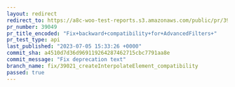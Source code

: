 ```yaml
---
layout: redirect
redirect_to: https://a8c-woo-test-reports.s3.amazonaws.com/public/pr/39049/api/index.html
pr_number: 39049
pr_title_encoded: "Fix+backward+compatibility+for+AdvancedFilters+"
pr_test_type: api
last_published: "2023-07-05 15:33:26 +0000"
commit_sha: a4510d7d36d969119264287462715cbc7791aa8e
commit_message: "Fix deprecation text"
branch_name: fix/39021_createInterpolateElement_compatibility
passed: true
---
```

